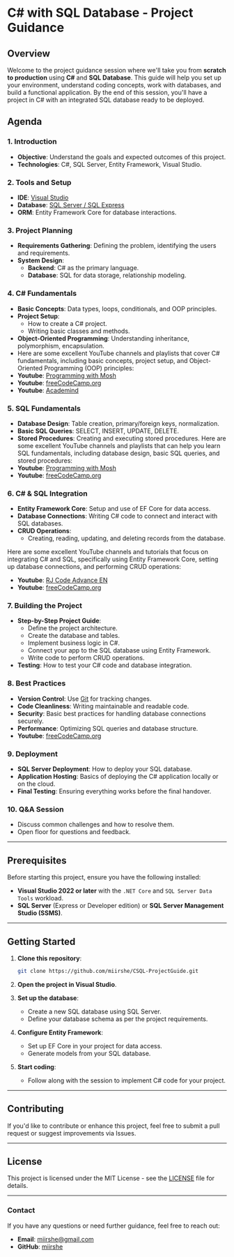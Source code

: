 # C# with SQL Database - Project Guidance

## Overview

Welcome to the project guidance session where we'll take you from **scratch to production** using **C#** and **SQL Database**. This guide will help you set up your environment, understand coding concepts, work with databases, and build a functional application. By the end of this session, you'll have a project in C# with an integrated SQL database ready to be deployed.

## Agenda

### 1. Introduction
- **Objective**: Understand the goals and expected outcomes of this project.
- **Technologies**: C#, SQL Server, Entity Framework, Visual Studio.

### 2. Tools and Setup
- **IDE**: [Visual Studio](https://visualstudio.microsoft.com/downloads/)
- **Database**: [SQL Server / SQL Express](https://www.microsoft.com/en-us/sql-server/sql-server-downloads)
- **ORM**: Entity Framework Core for database interactions.

### 3. Project Planning
- **Requirements Gathering**: Defining the problem, identifying the users and requirements.
- **System Design**:
  - **Backend**: C# as the primary language.
  - **Database**: SQL for data storage, relationship modeling.

### 4. C# Fundamentals
- **Basic Concepts**: Data types, loops, conditionals, and OOP principles.
- **Project Setup**: 
  - How to create a C# project.
  - Writing basic classes and methods.
- **Object-Oriented Programming**: Understanding inheritance, polymorphism, encapsulation.
- Here are some excellent YouTube channels and playlists that cover C# fundamentals, including basic concepts, project setup, and Object-Oriented Programming (OOP) principles:
- **Youtube**: [Programming with Mosh](https://www.youtube.com/watch?v=gfkTfcpWqAY)
- **Youtube**: [freeCodeCamp.org](https://www.youtube.com/watch?v=GhQdlIFylQ8)
- **Youtube**: [Academind](https://www.youtube.com/watch?v=SXmVym6L8dw&list=PLAC325451207E3105)


### 5. SQL Fundamentals
- **Database Design**: Table creation, primary/foreign keys, normalization.
- **Basic SQL Queries**: SELECT, INSERT, UPDATE, DELETE.
- **Stored Procedures**: Creating and executing stored procedures.
Here are some excellent YouTube channels and playlists that can help you learn SQL fundamentals, including database design, basic SQL queries, and stored procedures:
- **Youtube**: [Programming with Mosh](https://www.youtube.com/watch?v=7S_tz1z_5bA&t=1s)
- **Youtube**: [freeCodeCamp.org](https://www.youtube.com/watch?v=HXV3zeQKqGY)

  
### 6. C# & SQL Integration
- **Entity Framework Core**: Setup and use of EF Core for data access.
- **Database Connections**: Writing C# code to connect and interact with SQL databases.
- **CRUD Operations**:
  - Creating, reading, updating, and deleting records from the database.
 
Here are some excellent YouTube channels and tutorials that focus on integrating C# and SQL, specifically using Entity Framework Core, setting up database connections, and performing CRUD operations:
- **Youtube**: [RJ Code Advance EN](https://www.youtube.com/watch?v=WSBy_Ypgk38)
- **Youtube**: [freeCodeCamp.org](https://www.youtube.com/watch?v=T8Mq8_Y7tgY)


### 7. Building the Project
- **Step-by-Step Project Guide**:
  - Define the project architecture.
  - Create the database and tables.
  - Implement business logic in C#.
  - Connect your app to the SQL database using Entity Framework.
  - Write code to perform CRUD operations.
- **Testing**: How to test your C# code and database integration.

### 8. Best Practices
- **Version Control**: Use [Git](https://git-scm.com/) for tracking changes.
- **Code Cleanliness**: Writing maintainable and readable code.
- **Security**: Basic best practices for handling database connections securely.
- **Performance**: Optimizing SQL queries and database structure.
- **Youtube**: [freeCodeCamp.org](https://www.youtube.com/watch?v=RGOj5yH7evk&t=3s)
### 9. Deployment
- **SQL Server Deployment**: How to deploy your SQL database.
- **Application Hosting**: Basics of deploying the C# application locally or on the cloud.
- **Final Testing**: Ensuring everything works before the final handover.

### 10. Q&A Session
- Discuss common challenges and how to resolve them.
- Open floor for questions and feedback.

---

## Prerequisites

Before starting this project, ensure you have the following installed:
- **Visual Studio 2022 or later** with the `.NET Core` and `SQL Server Data Tools` workload.
- **SQL Server** (Express or Developer edition) or **SQL Server Management Studio (SSMS)**.

---

## Getting Started

1. **Clone this repository**:
    ```bash
    git clone https://github.com/miirshe/CSQL-ProjectGuide.git
    ```

2. **Open the project in Visual Studio**.

3. **Set up the database**:
    - Create a new SQL database using SQL Server.
    - Define your database schema as per the project requirements.

4. **Configure Entity Framework**:
    - Set up EF Core in your project for data access.
    - Generate models from your SQL database.

5. **Start coding**:
    - Follow along with the session to implement C# code for your project.

---

## Contributing

If you'd like to contribute or enhance this project, feel free to submit a pull request or suggest improvements via Issues.

---

## License

This project is licensed under the MIT License - see the [LICENSE](LICENSE) file for details.

---

### Contact

If you have any questions or need further guidance, feel free to reach out:

- **Email**: miirshe@gmail.com
- **GitHub**: [miirshe](https://github.com/miirshe)
